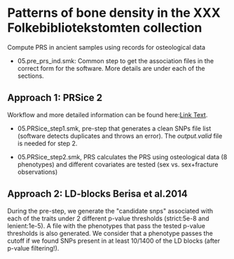 # Patterns of bone density in the XXX Folkebibliotekstomten collection

Compute PRS in ancient samples using records for osteological data 

- 05.pre_prs_ind.smk: Common step to get the association files in the correct form for the software. More details are under each of the sections. 
  
## Approach 1: PRSice 2
Workflow and more detailed information can be found here:[Link Text](https://choishingwan.github.io/PRSice/).

- 05.PRSice_step1.smk, pre-step that generates a clean SNPs file list (software detects duplicates and throws an error). The *output.valid* file is needed for step 2. 

- 05.PRSice_step2.smk, PRS calculates the PRS using osteological data (8 phenotypes) and different covariates are tested (sex vs. sex+fracture observations)

## Approach 2: LD-blocks Berisa et al.2014

During the pre-step, we generate the "candidate snps" associated with each of the traits under 2 different p-value thresholds (strict:5e-8 and lenient:1e-5). A file with the phenotypes that pass the tested p-value thresholds is also generated. We consider that a phenotype passes the cutoff if we found SNPs present in at least 10/1400 of the LD blocks (after p-value filtering!).
